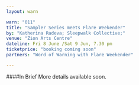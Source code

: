 ```yaml
---
layout: warn

warn: "011"
title: "Sampler Series meets Flare Weekender"
by: "Katherina Radeva; Sleepwalk Collective;"
venue: "Zion Arts Centre"
dateline: Fri 8 June /Sat 9 Jun, 7.30 pm
ticketprice: "booking coming soon"
partners: "Word of Warning with Flare Weekender"

---
```

####In Brief
More details available soon.
